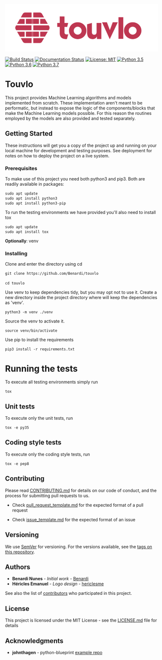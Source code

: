 ![Touvlo Logo](docs/content/img/touvlo_wide.png)

[![Build Status](https://api.travis-ci.org/Benardi/touvlo.svg?branch=master)](https://travis-ci.org/Benardi/touvlo)
[![Documentation Status](https://readthedocs.org/projects/touvlo/badge/?version=latest)](https://touvlo.readthedocs.io/en/latest/?badge=latest)
[![License: MIT](https://img.shields.io/badge/License-MIT-yellow.svg)](https://opensource.org/licenses/MIT)
[![Python 3.5](https://img.shields.io/badge/python-3.5-blue.svg)](https://www.python.org/downloads/release/python-370/)
[![Python 3.6](https://img.shields.io/badge/python-3.6-blue.svg)](https://www.python.org/downloads/release/python-370/)
[![Python 3.7](https://img.shields.io/badge/python-3.7-blue.svg)](https://www.python.org/downloads/release/python-370/)

# Touvlo

This project provides Machine Learning algorithms and models implemented from scratch. These implementation aren't meant to be performatic, but instead to expose the logic of the components/blocks that make the Machine Learning models possible. For this reason the routines employed by the models are also provided and tested separately.

## Getting Started

These instructions will get you a copy of the project up and running on your local machine for development and testing purposes. See deployment for notes on how to deploy the project on a live system.

### Prerequisites

To make use of this project you need both python3 and pip3.
Both are readily available in packages: 

```
sudo apt update
sudo apt install python3
sudo apt install python3-pip
```
To run the testing environments we have provided you'll also need to install tox

```
sudo apt update
sudo apt install tox
```

**Optionally**: venv

### Installing

Clone and enter the directory using cd

```
git clone https://github.com/Benardi/touvlo

cd touvlo 
```

Use venv to keep dependencies tidy, but you may opt not to use it.
Create a new directory inside the project directory where will keep the dependencies as 'venv'.

```
python3 -m venv ./venv
```

Source the venv to activate it.

```
source venv/bin/activate
```

Use pip to install the requirements

```
pip3 install -r requirements.txt
```

# Running the tests

To execute all testing environments simply run 

```
tox
``` 

## Unit tests

To execute only the unit tests, run 

```
tox -e py35
``` 

## Coding style tests

To execute only the coding style tests, run 

```
tox -e pep8
``` 

## Contributing

Please read [CONTRIBUTING.md](https://github.com/Benardi/touvlo/blob/master/CONTRIBUTING.md) for details on our code of conduct, and the process for submitting pull requests to us.

* Check [pull_request_template.md](https://github.com/Benardi/touvlo/blob/master/pull_request_template.md) for the expected format of a pull request

* Check [issue_template.md](https://github.com/Benardi/touvlo/blob/master/issue_template.md) for the expected format of an issue

## Versioning

We use [SemVer](http://semver.org/) for versioning. For the versions available, see the [tags on this repository](https://github.com/Benardi/touvlo/tags). 

## Authors

* **Benardi Nunes** - *Initial work* - [Benardi](https://github.com/Benardi)
* **Héricles Emanuel** - *Logo design* - [hericlesme](https://github.com/hericlesme)

See also the list of [contributors](https://github.com/Benardi/touvlo/contributors) who participated in this project.

## License

This project is licensed under the MIT License - see the [LICENSE.md](LICENSE.md) file for details

## Acknowledgments

* **johnthagen** - python-blueprint [example repo](https://github.com/johnthagen/python-blueprint)